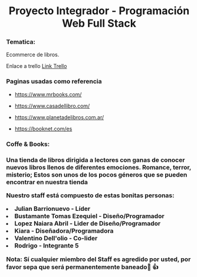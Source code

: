 <h1 align="center"> Proyecto Integrador -
Programación Web Full Stack </h1>
<h3>Tematica:</h3> 
<p>Ecommerce de libros.</p>

<p>Enlace a trello <a href="https://trello.com/b/BKjUn9BH/sprint-1">Link Trello</a></p>

<h3>Paginas usadas como referencia</h3>
<ul>
<li><p><a href="https://www.mrbooks.com/">https://www.mrbooks.com/</a></p></li>
<li><p><a href="https://www.casadellibro.com/">https://www.casadellibro.com/</a></p></li>
<li><p><a href="https://www.planetadelibros.com.ar/">https://www.planetadelibros.com.ar/</a></p></li>
<li><p><a href="https://booknet.com/es">https://booknet.com/es</a></p></li>
</ul>

<h3>Coffe & Books:<h3>
   <p>Una tienda de libros dirigida a lectores con ganas de conocer nuevos libros llenos de diferentes emociones. Romance, terror, misterio; Estos son unos de los pocos géneros que se pueden encontrar en nuestra tienda</p> 


 <p>Nuestro staff está compuesto de estas bonitas personas:</p> 
<ul></ul>
<li>Julian Barrionuevo - Líder</li>
<li>Bustamante Tomas Ezequiel - Diseño/Programador</li>
<li>Lopez Naiara Abril - Lider de Diseño/Programador</li>
<li>Kiara - Diseñadora/Programadora</li>
<li>Valentino Dell'olio - Co-lider</li>
<li>Rodrigo - Integrante 5</li> 

<p>Nota: Sí cualquier miembro del Staff es agredido por usted, por favor sepa que será permanentemente baneado🙂 👍</p>
